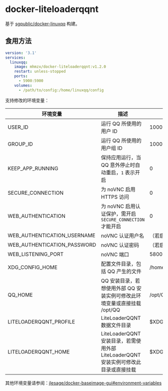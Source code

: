 # docker-liteloaderqqnt

基于 [sgpublic/docker-linuxqq](https://github.com/sgpublic/docker-linuxqq) 构建。

## 食用方法

```yaml
version: '3.1'
services:
  linuxqq:
    image: mhmzx/docker-liteloaderqqnt:v1.2.0
    restart: unless-stopped
    ports:
      - 5900:5900
    volumes:
      - /path/to/config:/home/linuxqq/config
```

支持修改的环境变量：

| 环境变量                        | 描述	                                                       | 默认值（留空则表示必填）                       |
|-----------------------------|-----------------------------------------------------------|------------------------------------|
| USER_ID                     | 运行 QQ 所使用的用户 ID                                           | 1000                               |
| GROUP_ID                    | 运行 QQ 所使用的用户组 ID                                          | 1000                               |
| KEEP_APP_RUNNING            | 保持应用运行，当 QQ 意外停止时自动重启，`1` 表示开启                            | 0                                  |
| SECURE_CONNECTION           | 为 noVNC 启用 HTTPS 访问                                       | 0                                  |
| WEB_AUTHENTICATION          | 为 noVNC 启用认证保护，需开启 `SECURE_CONNECTION` 才能开启               | 0                                  |
| WEB_AUTHENTICATION_USERNAME | noVNC 认证用户名                                               | （若启用 `WEB_AUTHENTICATION` 则必填）     |
| WEB_AUTHENTICATION_PASSWORD | noVNC 认证密码                                                | （若启用 `WEB_AUTHENTICATION` 则必填）     |
| WEB_LISTENING_PORT          | noVNC 端口                                                  | 5800                               |
| XDG_CONFIG_HOME             | 配置文件目录，包括 QQ 产生的文件                                        | /home/linuxqq/config               |
| QQ_HOME                     | QQ 安装目录，若想使用外部 QQ 安装实例可修改此环境变量或直接挂载 /opt/QQ               | /opt/QQ                            |
| LITELOADERQQNT_PROFILE      | LiteLoaderQQNT 数据文件目录                                     | $XDG_CONFIG_HOME/LiteLoaderProfile |
| LITELOADERQQNT_HOME         | LiteLoaderQQNT 安装目录，若需使用外部 LiteLoaderQQNT 安装实例可修改此目录或直接挂载 | $XDG_CONFIG_HOME/LiteLoaderQQNT    |

其他环境变量请参阅：[jlesage/docker-baseimage-gui#environment-variables](https://github.com/jlesage/docker-baseimage-gui?tab=readme-ov-file#environment-variables)
